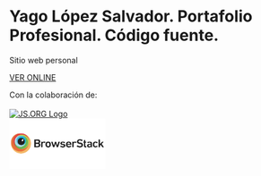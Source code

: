 # Yago López Salvador. Portafolio Profesional. Código fuente.

Sitio web personal

<a href="https://yagolopez.js.org" target="_blank">VER ONLINE</a>

<div>Con la colaboración de: </div>
<br>
<div><a href="https://js.org" target="_blank" title="JS.ORG | JavaScript Community">
<img src="https://logo.js.org/dark_horz.png" width="102" alt="JS.ORG Logo"/></a></div>
<div><a href="https://www.browserstack.com/" target="_blank"><img src="browserstack-logo.png" height="90px"/></a></div>

